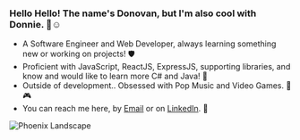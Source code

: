 ### Hello Hello! The name's Donovan, but I'm also cool with Donnie. 👋☺
- A Software Engineer and Web Developer, always learning something new or working on projects! 🛡
- Proficient with JavaScript, ReactJS, ExpressJS, supporting libraries, and know and would like to learn more C# and Java! 🤖
- Outside of development.. Obsessed with Pop Music and Video Games.  🎵🎮
- You can reach me here, by [Email](mailto:donovanlaws@gmail.com) or on [LinkedIn](https://www.linkedin.com/in/donovanlaws/). 📧

<img alt="Phoenix Landscape" src="https://imgur.com/uPqUobM.png"/>
<!--
**donovanlaws/donovanlaws** is a ✨ _special_ ✨ repository because its `README.md` (this file) appears on your GitHub profile.
Here are some ideas to get you started:
- 🔭 I’m currently working on ...
- 🌱 I’m currently learning ...
- 👯 I’m looking to collaborate on ...
- 🤔 I’m looking for help with ...
- 💬 Ask me about ...
- 📫 How to reach me: ...
- 😄 Pronouns: ...
- ⚡ Fun fact: ...
-->
